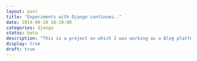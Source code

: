 ```yaml
---
layout: post
title: "Experiments with Django continues.."
date: 2014-08-20 18:10:00
categories: django
status: beta
description: "This is a project on which I was working as a Blog platform where you can make some simple yet powerful platform."
display: true
draft: true
---
```

